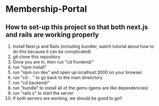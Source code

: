 # Membership-Portal

## How to set-up this project so that both next.js and rails are working properly

1. Install Next.js and Rails (including bundler, watch tutorial about how to do this because it can be complicated)
2. git clone this repository
3. Once you are in, then run "cd frontend/"
4. run "npm install"
5. run "npm run dev" and open up localhost:3000 on your browser. 
6. run "cd .. " to go back to the main direectory
7. run "cd backend/"
8. run "bundle" to install all of the gems (gems are like dependencies)
9. run "rails s" to start the server
10. If both servers are working, we should be good to go!!

